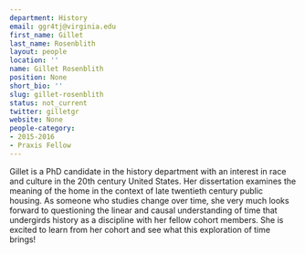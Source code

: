 ```yaml
---
department: History
email: ggr4tj@virginia.edu
first_name: Gillet
last_name: Rosenblith
layout: people
location: ''
name: Gillet Rosenblith
position: None
short_bio: ''
slug: gillet-rosenblith
status: not_current
twitter: gilletgr
website: None
people-category:
- 2015-2016
- Praxis Fellow
---
```


Gillet is a PhD candidate in the history department with an interest in race and culture in the 20th century United States. Her dissertation examines the meaning of the home in the context of late twentieth century public housing. As someone who studies change over time, she very much looks forward to questioning the linear and causal understanding of time that undergirds history as a discipline with her fellow cohort members. She is excited to learn from her cohort and see what this exploration of time brings!
